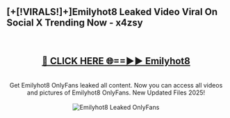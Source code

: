 <h2>[+[!VIRALS!]+]Emilyhot8 Leaked Video Viral On Social X Trending Now - x4zsy</h2>
<br>
<div align="center">
<h2><a href="https://libra.edu.pl?Emilyhot8" rel="nofollow">🔴 CLICK HERE 🌐==►► Emilyhot8</a></h2>
<br>
Get Emilyhot8 OnlyFans leaked all content. Now you can access all videos and pictures of Emilyhot8 OnlyFans. New Updated Files 2025!
<br>
<br>
<a href="https://libra.edu.pl?Emilyhot8" rel="nofollow" data-target="animated-image.originalLink"><img src="https://i.ibb.co.com/WyWwxjT/player-gif2.gif" alt="Emilyhot8 Leaked OnlyFans" style="max-width: 100%; display: inline-block;" data-target="animated-image.originalImage"></a>
</div>
<br>
